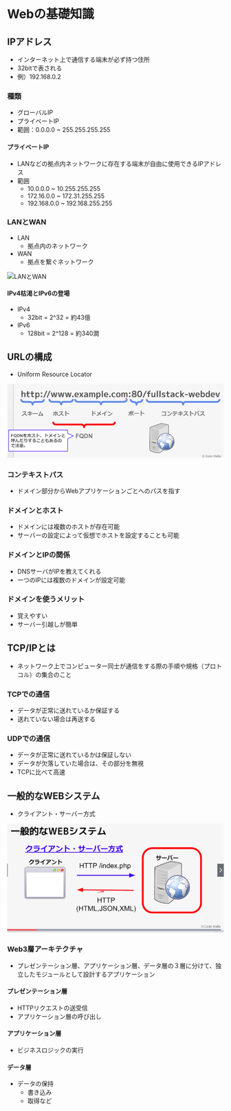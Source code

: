 # Webの基礎知識

## IPアドレス
  - インターネット上で通信する端末が必ず持つ住所
  - 32bitで表される
  - 例）192.168.0.2

### 種類
  - グローバルIP
  - プライベートIP
  - 範囲：0.0.0.0 ~ 255.255.255.255

#### プライベートIP
  - LANなどの拠点内ネットワークに存在する端末が自由に使用できるIPアドレス
  - 範囲
    - 10.0.0.0 ~ 10.255.255.255
    - 172.16.0.0 ~ 172.31.255.255
    - 192.168.0.0 ~ 192.168.255.255

### LANとWAN
  - LAN
    - 拠点内のネットワーク
  - WAN
    - 拠点を繋ぐネットワーク

![LANとWAN](/Codemafia/PHP/imgs/LanとWan.png)

#### IPv4枯渇とIPv6の登場
  - IPv4
    - 32bit = 2^32 = 約43億
  - IPv6
    - 128bit = 2^128 = 約340澗


## URLの構成
  - Uniform Resource Locator

![URLの構成](imgs/URLの構成.png)

### コンテキストパス
  - ドメイン部分からWebアプリケーションごとへのパスを指す

### ドメインとホスト
  - ドメインには複数のホストが存在可能
  - サーバーの設定によって仮想でホストを設定することも可能

### ドメインとIPの関係
  - DNSサーバがIPを教えてくれる
  - 一つのIPには複数のドメインが設定可能

### ドメインを使うメリット
  - 覚えやすい
  - サーバー引越しが簡単

## TCP/IPとは
  - ネットワーク上でコンピューター同士が通信をする際の手順や規格（プロトコル）の集合のこと

### TCPでの通信
  - データが正常に送れているか保証する
  - 送れていない場合は再送する

### UDPでの通信
  - データが正常に送れているかは保証しない
  - データが欠落していた場合は、その部分を無視
  - TCPに比べて高速

## 一般的なWEBシステム
  - クライアント・サーバー方式

![一般的なWEBシステム](imgs/一般的なWEBシステム.png)

### Web3層アーキテクチャ
  - プレゼンテーション層、アプリケーション層、データ層の３層に分けて、独立したモジュールとして設計するアプリケーション

#### プレゼンテーション層
  - HTTPリクエストの送受信
  - アプリケーション層の呼び出し

#### アプリケーション層
  - ビジネスロジックの実行

#### データ層
  - データの保持
    - 書き込み
    - 取得など


